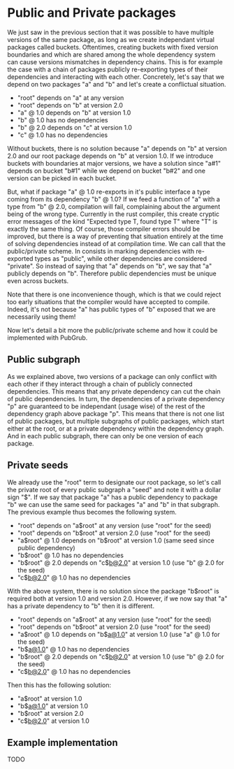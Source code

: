 # Public and Private packages

We just saw in the previous section that it was possible to have multiple versions of the same package, as long as we create independant virtual packages called buckets.
Oftentimes, creating buckets with fixed version boundaries and which are shared among the whole dependency system can cause versions mismatches in dependency chains.
This is for example the case with a chain of packages publicly re-exporting types of their dependencies and interacting with each other.
Concretely, let's say that we depend on two packages "a" and "b" and let's create a conflictual situation.

- "root" depends on "a" at any version
- "root" depends on "b" at version 2.0
- "a" @ 1.0 depends on "b" at version 1.0
- "b" @ 1.0 has no dependencies
- "b" @ 2.0 depends on "c" at version 1.0
- "c" @ 1.0 has no dependencies

Without buckets, there is no solution because "a" depends on "b" at version 2.0 and our root package depends on "b" at version 1.0.
If we introduce buckets with boundaries at major versions, we have a solution since "a#1" depends on bucket "b#1" while we depend on bucket "b#2" and one version can be picked in each bucket.

But, what if package "a" @ 1.0 re-exports in it's public interface a type coming from its dependency "b" @ 1.0?
If we feed a function of "a" with a type from "b" @ 2.0, compilation will fail, complaining about the argument being of the wrong type.
Currently in the rust compiler, this create cryptic error messages of the kind "Expected type T, found type T" where "T" is exactly the same thing.
Of course, those compiler errors should be improved, but there is a way of preventing that situation entirely at the time of solving dependencies instead of at compilation time.
We can call that the public/private scheme.
In consists in marking dependencies with re-exported types as "public", while other dependencies are considered "private".
So instead of saying that "a" depends on "b", we say that "a" publicly depends on "b".
Therefore public dependencies must be unique even across buckets.

Note that there is one inconvenience though, which is that we could reject too early situations that the compiler would have accepted to compile.
Indeed, it's not because "a" has public types of "b" exposed that we are necessarily using them!

Now let's detail a bit more the public/private scheme and how it could be implemented with PubGrub.

## Public subgraph

As we explained above, two versions of a package can only conflict with each other if they interact through a chain of publicly connected dependencies.
This means that any private dependency can cut the chain of public dependencies.
In turn, the dependencies of a private dependency "p" are guaranteed to be independant (usage wise) of the rest of the dependency graph above package "p".
This means that there is not one list of public packages, but multiple subgraphs of public packages, which start either at the root, or at a private dependency within the dependency graph.
And in each public subgraph, there can only be one version of each package.

## Private seeds

We already use the "root" term to designate our root package, so let's call the private root of every public subgraph a "seed" and note it with a dollar sign "\$".
If we say that package "a" has a public dependency to package "b" we can use the same seed for packages "a" and "b" in that subgraph.
The previous example thus becomes the following system.

- "root" depends on "a\$root" at any version (use "root" for the seed)
- "root" depends on "b\$root" at version 2.0 (use "root" for the seed)
- "a\$root" @ 1.0 depends on "b\$root" at version 1.0 (same seed since public dependency)
- "b\$root" @ 1.0 has no dependencies
- "b\$root" @ 2.0 depends on "c\$b@2.0" at version 1.0 (use "b" @ 2.0 for the seed)
- "c\$b@2.0" @ 1.0 has no dependencies

With the above system, there is no solution since the package "b\$root" is required both at version 1.0 and version 2.0.
However, if we now say that "a" has a private dependency to "b" then it is different.

- "root" depends on "a\$root" at any version (use "root" for the seed)
- "root" depends on "b\$root" at version 2.0 (use "root" for the seed)
- "a\$root" @ 1.0 depends on "b\$a@1.0" at version 1.0 (use "a" @ 1.0 for the seed)
- "b\$a@1.0" @ 1.0 has no dependencies
- "b\$root" @ 2.0 depends on "c\$b@2.0" at version 1.0 (use "b" @ 2.0 for the seed)
- "c\$b@2.0" @ 1.0 has no dependencies

Then this has the following solution:

- "a\$root" at version 1.0
- "b\$a@1.0" at version 1.0
- "b\$root" at version 2.0
- "c\$b@2.0" at version 1.0

## Example implementation

TODO
